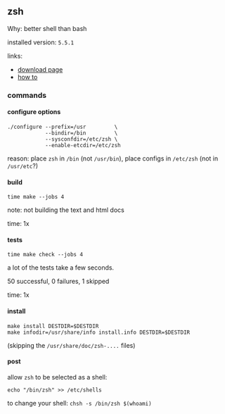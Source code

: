 ## zsh

Why: better shell than bash

installed version: `5.5.1`

links:

- [download page](http://zsh.sourceforge.net/Arc/source.html)
- [how to](https://sourceforge.net/p/zsh/code/ci/master/tree/INSTALL)

### commands

#### configure options

```
./configure --prefix=/usr         \
            --bindir=/bin         \
            --sysconfdir=/etc/zsh \
            --enable-etcdir=/etc/zsh
```

reason: place `zsh` in `/bin` (not `/usr/bin`), place configs in `/etc/zsh` (not in `/usr/etc`?)

#### build

```
time make --jobs 4
```

note: not building the text and html docs

time: 1x

#### tests

`time make check --jobs 4`

a lot of the tests take a few seconds.

50 successful, 0 failures, 1 skipped

time: 1x

#### install

```
make install DESTDIR=$DESTDIR
make infodir=/usr/share/info install.info DESTDIR=$DESTDIR
```

(skipping the `/usr/share/doc/zsh-....` files)

#### post

allow `zsh` to be selected as a shell:

```
echo "/bin/zsh" >> /etc/shells
```

to change your shell: `chsh -s /bin/zsh $(whoami)`
